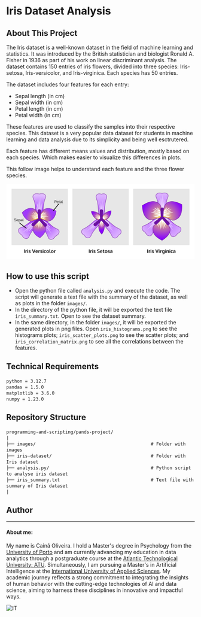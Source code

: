 # Iris Dataset Analysis

## About This Project

The Iris dataset is a well-known dataset in the field of machine learning and statistics. It was introduced by the British statistician and biologist Ronald A. Fisher in 1936 as part of his work on linear discriminant analysis. The dataset contains 150 entries of iris flowers, divided into three species: Iris-setosa, Iris-versicolor, and Iris-virginica. Each species has 50 entries.

The dataset includes four features for each entry:
- Sepal length (in cm)
- Sepal width (in cm)
- Petal length (in cm)
- Petal width (in cm)

These features are used to classify the samples into their respective species. This dataset is a very popular data dataset for students in machine learning and data analysis due to its simplicity and being well esctrutered.

Each feature has different means values and distribution, mostly based on each species. Which makes easier to visualize this differences in plots.

This follow image helps to understand each feature and the three flower species.

![Iris Species](images/iris_species.svg)

## How to use this script

   - Open the python file called `analysis.py` and execute the code. The script will generate a text file with the summary of the dataset, as well as plots in the folder `images/`.
   - In the directory of the python file, it will be exported the text file `iris_summary.txt`. Open to see the dataset summary.
   - In the same directory, in the folder `images/`, it will be exported the generated plots in png files. Open `iris_histograms.png` to see the histograms plots; `iris_scatter_plots.png` to see the scatter plots; and `iris_correlation_matrix.png` to see all the correlations between the features.

## Technical Requirements

```
python = 3.12.7
pandas = 1.5.0
matplotlib = 3.6.0
numpy = 1.23.0
```

## Repository Structure

```
programming-and-scripting/pands-project/
|
├── images/                                           # Folder with images
├── iris-dataset/                                     # Folder with Iris dataset
├── analysis.py/                                      # Python script to analyse iris dataset
├── iris_summary.txt                                  # Text file with summary of Iris dataset
|
```

## Author

***

#### About me:

My name is Cainã Oliveira. I hold a Master's degree in Psychology from the [University of Porto](https://www.up.pt/portal/en/) and am currently advancing my education in data analytics through a postgraduate course at the [Atlantic Technological University: ATU](https://www.atu.ie/). Simultaneously, I am pursuing a Master's in Artificial Intelligence at the [International University of Applied Sciences](https://www.iu.org/). My academic journey reflects a strong commitment to integrating the insights of human behavior with the cutting-edge technologies of AI and data science, aiming to harness these disciplines in innovative and impactful ways.

![IT](https://erp.today/wp-content/uploads/2022/12/Artificial_Intelligence-2048x1024.jpg)